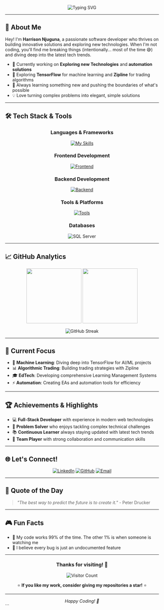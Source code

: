 <div align="center">

![Typing SVG](https://readme-typing-svg.herokuapp.com/?lines=Hey+there!+👋;I'm+Harrison+Njuguna;Software+Developer+%26+Tech+Explorer;Welcome+to+my+GitHub!&center=true&size=25&color=58A6FF)

</div>

---

## 🚀 About Me

Hey! I'm **Harrison Njuguna**, a passionate software developer who thrives on building innovative solutions and exploring new technologies. When I'm not coding, you'll find me breaking things (intentionally... most of the time 😅) and diving deep into the latest tech trends.

- 🔭 Currently working on **Exploring new Technologies** and **automation solutions**
- 🌱 Exploring **TensorFlow** for machine learning and **Zipline** for trading algorithms
- 🎯 Always learning something new and pushing the boundaries of what's possible
- 💡 Love turning complex problems into elegant, simple solutions

---

## 🛠️ Tech Stack & Tools

<div align="center">

### Languages & Frameworks
[![My Skills](https://skillicons.dev/icons?i=ts,js,html,css,python,java&perline=6)](https://skillicons.dev)

### Frontend Development
[![Frontend](https://skillicons.dev/icons?i=react,angular,html,css&perline=4)](https://skillicons.dev)

### Backend Development
[![Backend](https://skillicons.dev/icons?i=nestjs,spring,nodejs&perline=3)](https://skillicons.dev)

### Tools & Platforms
[![Tools](https://skillicons.dev/icons?i=git,github,azure,vscode&perline=4)](https://skillicons.dev)

### Databases
![SQL Server](https://img.shields.io/badge/SQL%20Server-CC2927?style=for-the-badge&logo=microsoft%20sql%20server&logoColor=white)

</div>

---

## 📈 GitHub Analytics

<div align="center">

<img height="180em" src="https://github-readme-stats.vercel.app/api?username=HR363&show_icons=true&theme=tokyonight&include_all_commits=true&count_private=true"/>
<img height="180em" src="https://github-readme-stats.vercel.app/api/top-langs/?username=HR363&layout=compact&theme=tokyonight"/>

</div>

<div align="center">

![GitHub Streak](https://streak-stats.demolab.com?user=HR363&theme=tokyonight&hide_border=true)

</div>

---

## 🎯 Current Focus

- 🤖 **Machine Learning**: Diving deep into TensorFlow for AI/ML projects
- 📊 **Algorithmic Trading**: Building trading strategies with Zipline
- 🎓 **EdTech**: Developing comprehensive Learning Management Systems
- ⚡ **Automation**: Creating EAs and automation tools for efficiency

---

## 🏆 Achievements & Highlights

- 💻 **Full-Stack Developer** with experience in modern web technologies
- 🔧 **Problem Solver** who enjoys tackling complex technical challenges
- 📚 **Continuous Learner** always staying updated with latest tech trends
- 🤝 **Team Player** with strong collaboration and communication skills

---

## 🌐 Let's Connect!

<div align="center">

[![LinkedIn](https://img.shields.io/badge/LinkedIn-0A66C2?style=for-the-badge&logo=linkedin&logoColor=white)](https://www.linkedin.com/in/harrison-njuguna-b3b54834a)
[![GitHub](https://img.shields.io/badge/GitHub-181717?style=for-the-badge&logo=github&logoColor=white)](https://github.com/HR363)
[![Email](https://img.shields.io/badge/Email-D14836?style=for-the-badge&logo=gmail&logoColor=white)](mailto:your.email@example.com)

</div>

---

## 💭 Quote of the Day

> *"The best way to predict the future is to create it."* - Peter Drucker

---

## 🎮 Fun Facts

- 🐛 My code works 99% of the time. The other 1% is when someone is watching me
- 🎯 I believe every bug is just an undocumented feature

---

<div align="center">

### Thanks for visiting! 🙏

![Visitor Count](https://komarev.com/ghpvc/?username=HR363&style=for-the-badge&color=58A6FF)

⭐ **If you like my work, consider giving my repositories a star!** ⭐

</div>

---

<div align="center">
<i>Happy Coding! 🚀</i>
</div>
```

